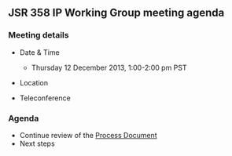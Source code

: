 ## JSR 358 IP Working Group meeting agenda

### Meeting details

*   Date & Time
    *   Thursday 12 December 2013, 1:00-2:00 pm PST
*   Location

*   Teleconference

### Agenda

*   Continue review of the [Process Document](https://java.net/downloads/jsr358/Meeting%20Materials/ProcessDoc-05December2013.pdf)
*   Next steps